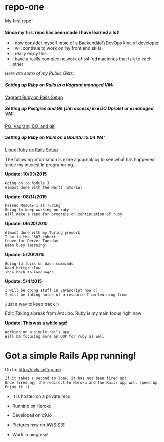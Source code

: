 # repo-one
My first repo!

#### Since my first repo has been made I have learned a lot!

* I now consider myself more of a Backend/IoT/DevOps kind of developer
* I will continue to work on my front end skills
* I really enjoy this
* I have a really complex network of ssh'ed machines that talk to each other


*Here are some of my Public Gists:*

##### Setting up Ruby on Rails in a Vagrant managed VM: 
[Vagrant Ruby on Rails Setup](https://gist.github.com/selfup/3a7da40919fa7acdc30c)

##### Setting up Postgres and Git (shh access) in a DO Dprolet or a managed VM:

[PG, Vagrant, DO, and git](https://gist.github.com/selfup/351e29d42591ce3c749f)

##### Setting up Ruby on Rails on a Ubuntu 15.04 VM:
[Linux Ruby on Rails Setup](https://gist.github.com/selfup/a39a15daed26fd2e5b33)

The following information is more a journal/log to see what has happened since my interest in programming.

**Update: 10/09/2015**

	Going on to Module 3
	Almost done with the Hartl Tutorial

**Update: 08/14/2015**

	Passed Module 1 at Turing
	Going to keep working on ruby
	Will make a repo for progress on continuation of ruby


**Update: 06/20/2015**

	Almost done with my Turing prework
	I am in the 1507 cohort
	Leave for Denver Tuesday
	Been busy learning!

**Update: 5/20/2015**

	Going to focus on bash commands
	Need better flow 
	Then back to languages

**Update: 5/4/2015**

    I will be doing stuff in Javascript now :)
    I will be taking notes of a resource I am learning from

Just a way to keep track :)

Edit: Taking a break from Arduino. Ruby is my main focus right now

**Update: This was a while ago!**

    Working on a simple rails app
    Will be focusing more on OOP for ruby as well

# Got a simple Rails App running!

Go to: http://rails.selfup.me

    If it takes a second to load, it has not been fired up!
    Once fired up, the redirect to Heroku and the Rails app will speed up
    Enjoy it :)

* It is hosted on a private repo

* Running on Heroku

* Developed on c9.io

* Pictures now on AWS S3!!!

* Work in progress!







